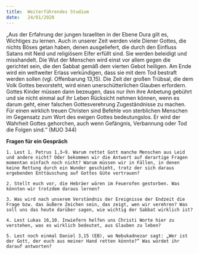 ```yaml
---
title:  Weiterführendes Studium
date:   24/01/2020
---
```


„Aus der Erfahrung der jungen Israeliten in der Ebene Dura gilt es, Wichtiges zu lernen. Auch in unserer Zeit werden viele Diener Gottes, die nichts ­Böses getan haben, denen ausgeliefert, die durch den Einfluss Satans mit Neid und religiösem Eifer erfüllt sind. Sie werden beleidigt und misshandelt. Die Wut der Menschen wird einst vor allem gegen die gerichtet sein, die den Sabbat gemäß dem vierten Gebot heiligen. Am Ende wird ein weltweiter Erlass verkündigen, dass sie mit dem Tod bestraft werden sollen (vgl. Offenbarung 13,15). Die Zeit der großen Trübsal, die dem Volk Gottes bevorsteht, wird einen unerschütterlichen Glauben erfordern. Gottes Kinder müssen dann bezeugen, dass nur ihm ihre Anbetung gebührt und sie nicht einmal auf ihr Leben Rücksicht nehmen können, wenn es darum geht, einer falschen Gottesverehrung Zugeständnisse zu machen. Für einen wirklich treuen Christen sind Befehle von sterblichen Menschen im Gegensatz zum Wort des ewigen Gottes bedeutungslos. Er wird der Wahrheit Gottes gehorchen, auch wenn Gefängnis, Verbannung oder Tod die Folgen sind.“ (MUO 344)

**Fragen für ein Gespräch**

`1. Lest 1. Petrus 1,3–9. Warum rettet Gott manche Menschen aus Leid und andere nicht? Oder bekommen wir die Antwort auf derartige Fragen momentan einfach noch nicht? Warum müssen wir in Fällen, in denen keine Rettung durch ein Wunder geschieht, trotz der sich daraus ergebenden Enttäuschung auf Gottes Güte vertrauen?`

`2. Stellt euch vor, die Hebräer wären im Feuerofen gestorben. Was könnten wir trotzdem daraus lernen?`

`3. Was wird nach unserem Verständnis der Ereignisse der Endzeit die Frage bzw. das äußere Zeichen sein, das zeigt, wen wir verehren? Was soll uns das heute darüber sagen, wie wichtig der Sabbat wirklich ist?`

`4. Lest Lukas 16,10. Inwiefern helfen uns Christi Worte hier zu verstehen, was es wirklich bedeutet, aus Glauben zu leben?`

`5. Lest noch einmal Daniel 3,15 (EB), wo Nebukadnezar sagt: „Wer ist der Gott, der euch aus meiner Hand retten könnte?“ Was würdet ihr darauf antworten?`